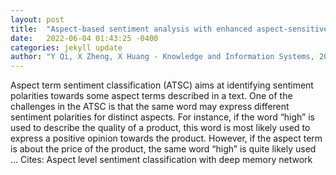 ```yaml
---
layout: post
title:  "Aspect-based sentiment analysis with enhanced aspect-sensitive word embeddings"
date:   2022-06-04 01:43:25 -0400
categories: jekyll update
author: "Y Qi, X Zheng, X Huang - Knowledge and Information Systems, 2022"
---
```

Aspect term sentiment classification (ATSC) aims at identifying sentiment polarities towards some aspect terms described in a text. One of the challenges in the ATSC is that the same word may express different sentiment polarities for distinct aspects. For instance, if the word “high” is used to describe the quality of a product, this word is most likely used to express a positive opinion towards the product. However, if the aspect term is about the price of the product, the same word “high” is quite likely used … Cites: ‪Aspect level sentiment classification with deep memory network‬